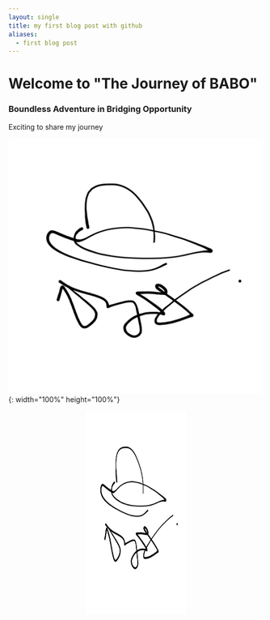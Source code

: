 ```yaml
---
layout: single
title: my first blog post with github
aliases:
  - first blog post
---
```

# Welcome to "The Journey of BABO"
### Boundless Adventure in Bridging Opportunity

Exciting to share my journey 

![thejourneyofbabo](files/jslogo.jpg){: width="100%" height="100%"}



<center><img src="../files/jslogo.jpg" alt="thejourneyofbabo" width="200" height="400"/></center>



